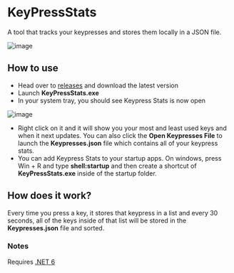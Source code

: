 # KeyPressStats
A tool that tracks your keypresses and stores them locally in a JSON file. 

![image](https://github.com/ziptieentity/Keypress-Stats/assets/48808194/9d81ddb2-ca66-4908-b545-f5e536b00bd3)

## How to use
- Head over to [releases](https://github.com/ziptieentity/Keypress-Stats/releases) and download the latest version
- Launch **KeyPressStats.exe**
- In your system tray, you should see Keypress Stats is now open 

![image](https://github.com/ziptieentity/Keypress-Stats/assets/48808194/af5d2796-ee3f-4337-8638-e27eb6e93a69)
- Right click on it and it will show you your most and least used keys and when it next updates. You can also click the **Open Keypresses File** to launch the **Keypresses.json** file which contains all of your keypress stats.
- You can add Keypress Stats to your startup apps. On windows, press Win + R and type **shell:startup** and then create a shortcut of **KeyPressStats.exe** inside of the startup folder.

## How does it work?
Every time you press a key, it stores that keypress in a list and every 30 seconds, all of the keys inside of that list will be stored in the **Keypresses.json** file and sorted.

### Notes
Requires [.NET 6](https://dotnet.microsoft.com/en-us/download/dotnet/6.0)
